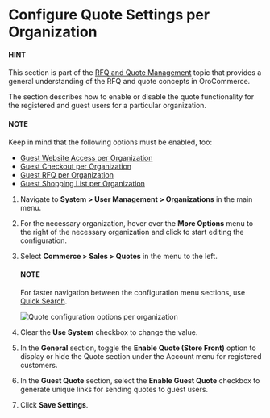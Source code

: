 <a id="sys-organization-quotes"></a>

# Configure Quote Settings per Organization

#### HINT
This section is part of the [RFQ and Quote Management](../../../../../../../concept-guides/customers-sales/rfq-quotes/index.md#concept-guide-rfq-quotes) topic that provides a general understanding of the RFQ and quote concepts in OroCommerce.

The section describes how to enable or disable the quote functionality for the registered and guest users for a particular  organization.

#### NOTE
Keep in mind that the following options must be enabled, too:

* [Guest Website Access per Organization](../guests/organization-guest-access.md#guest-access-org)
* [Guest Checkout per Organization](organization-guest-checkout.md#user-guide-system-configuration-commerce-sales-organization)
* [Guest RFQ per Organization](organization-guest-rfq.md#user-guide-system-configuration-commerce-sales-rfq-organization)
* [Guest Shopping List per Organization](organization-guest-shopping-list.md#user-guide-system-configuration-commerce-sales-shopping-list-per-organization)

1. Navigate to **System > User Management > Organizations** in the main menu.
2. For the necessary organization, hover over the <i class="fa fa-ellipsis-h fa-lg" aria-hidden="true"></i> **More Options** menu to the right of the necessary organization and click <i class="fas fa-cog" aria-hidden="true"></i> to start editing the configuration.
3. Select **Commerce > Sales > Quotes** in the menu to the left.

   #### NOTE
   For faster navigation between the configuration menu sections, use [Quick Search](../../../../../configuration/quick-search.md#user-guide-system-configuration-quick-search).

   ![Quote configuration options per organization](user/img/system/user_management/org_configuration/sales/org_quote_config.png)
4. Clear the **Use System** checkbox to change the value.
5. In the **General** section, toggle the **Enable Quote (Store Front)** option to display or hide the Quote section under the Account menu for registered customers.
6. In the **Guest Quote** section, select the **Enable Guest Quote** checkbox to generate unique links for sending quotes to guest users.
7. Click **Save Settings**.

<!-- fa-bars = fa-navicon -->
<!-- Ic Tiles is used as Set As Default in saved views, and as tiles in display layout options -->
<!-- IcPencil refers to Rename in Commerce and Inline Editing in CRM -->
<!-- Check mark in the square. -->
<!-- SortDesc is also used as drop-down arrow -->
